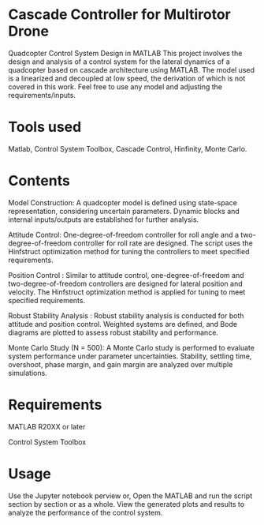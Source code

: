 # Cascade Controller for Multirotor Drone

Quadcopter Control System Design in MATLAB
This project involves the design and analysis of a control system for the lateral dynamics of a quadcopter based on cascade architecture using MATLAB. The model used is a linearized and decoupled at low speed, the derivation of which is not covered in this work. Feel free to use any model and adjusting the requirements/inputs.

# Tools used
Matlab, Control System Toolbox, Cascade Control, Hinfinity, Monte Carlo.

# Contents
Model Construction: A quadcopter model is defined using state-space representation, considering uncertain parameters. Dynamic blocks and internal inputs/outputs are established for further analysis.

Attitude Control: One-degree-of-freedom controller for roll angle and a two-degree-of-freedom controller for roll rate are designed. The script uses the Hinfstruct optimization method for tuning the controllers to meet specified requirements.

Position Control : Similar to attitude control, one-degree-of-freedom and two-degree-of-freedom controllers are designed for lateral position and velocity. The Hinfstruct optimization method is applied for tuning to meet specified requirements.

Robust Stability Analysis : Robust stability analysis is conducted for both attitude and position control. Weighted systems are defined, and Bode diagrams are plotted to assess robust stability and performance.

Monte Carlo Study (N = 500): A Monte Carlo study is performed to evaluate system performance under parameter uncertainties. Stability, settling time, overshoot, phase margin, and gain margin are analyzed over multiple simulations.

# Requirements
MATLAB R20XX or later

Control System Toolbox
# Usage
Use the Jupyter notebook perview or,
Open the MATLAB and run the script section by section or as a whole.
View the generated plots and results to analyze the performance of the control system.
